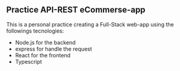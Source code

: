 ## Practice API-REST eCommerse-app
This is a personal practice creating a Full-Stack web-app using the followings tecnologies:
- Node.js for the backend 
- express for handle the request 
- React for the frontend 
- Typescript 
